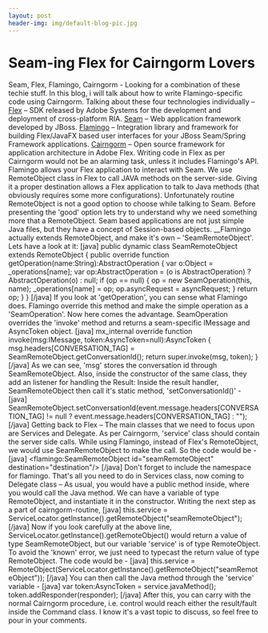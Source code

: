 ```yaml
---
layout: post
header-img: img/default-blog-pic.jpg
---
```


# Seam-ing Flex for Cairngorm Lovers

Seam, Flex, Flamingo, Cairngorm - Looking for a combination of these techie stuff. In this blog, i will talk about how to write Flamingo-specific code using Cairngorm. Talking about these four technologies individually – [Flex](http://www.adobe.com/products/flex/?sdid=GXZOB) – SDK released by Adobe Systems for the development and deployment of cross-platform RIA. [Seam](http://seamframework.org/) – Web application framework developed by JBoss. [Flamingo](http://www.exadel.com/web/portal/flamingo) – Integration library and framework for building Flex/JavaFX based user interfaces for your JBoss Seam/Spring Framework applications. [Cairngorm](http://opensource.adobe.com/wiki/display/cairngorm/Cairngorm) – Open source framework for application architecture in Adobe Flex. Writing code in Flex as per Cairngorm would not be an alarming task, unless it includes Flamingo's API. Flamingo allows your Flex application to interact with Seam. We use RemoteObject class in Flex to call JAVA methods on the server-side. Giving it a proper destination allows a Flex application to talk to Java methods (that obviously requires some more configurations). Unfortunately routine RemoteObject is not a good option to choose while talking to Seam. Before presenting the 'good' option lets try to understand why we need something more that a RemoteObject. Seam based applications are not just simple Java files, but they have a concept of Session-based objects. __Flamingo actually extends RemoteObject, and make it's own – 'SeamRemoteObject'. Lets have a look at it: [java] public dynamic class SeamRemoteObject extends RemoteObject { public override function getOperation(name:String):AbstractOperation { var o:Object = _operations[name]; var op:AbstractOperation = (o is AbstractOperation) ? AbstractOperation(o) : null; if (op == null) { op = new SeamOperation(this, name); _operations[name] = op; op.asyncRequest = asyncRequest; } return op; } } [/java] If you look at 'getOperation', you can sense what Flamingo does. Flamingo override this method and make the simple operation as a 'SeamOperation'. Now here comes the advantage. SeamOperation overrides the 'invoke' method and returns a seam-specific IMessage and AsyncToken object. [java] mx_internal override function invoke(msg:IMessage, token:AsyncToken=null):AsyncToken { msg.headers[CONVERSATION_TAG] = SeamRemoteObject.getConversationId(); return super.invoke(msg, token); } [/java] As we can see, 'msg' stores the conversation id through SeamRemoteObject. Also, inside the constructor of the same class, they add an listener for handling the Result: Inside the result handler, SeamRemoteObject then call it's static method, 'setConversationId()' - [java] SeamRemoteObject.setConversationId(event.message.headers[CONVERSATION_TAG] != null ? event.message.headers[CONVERSATION_TAG] : ""); [/java] Getting back to Flex – The main classes that we need to focus upon are Services and Delegate. As per Cairngorm, 'service' class should contain the server side calls. While using Flamingo, instead of Flex's RemoteObject, we would use SeamRemoteObject to make the call. So the code would be - [java] <flamingo:SeamRemoteObject id="seamRemoteObject" destination="destination"/> [/java] Don't forget to include the namespace for flamingo. That's all you need to do in Services class, now coming to Delegate class – As usual, you would have a public method inside, where you would call the Java method. We can have a variable of type RemoteObject, and instantiate it in the constructor. Writing the next step as a part of cairngorm-routine, [java] this.service = ServiceLocator.getInstance().getRemoteObject("seamRemoteObject"); [/java] Now if you look carefully at the above line, ServiceLocator.getInstance().getRemoteObject() would return a value of type SeamRemoteObject, but our variable 'service' is of type RemoteObject. To avoid the 'known' error, we just need to typecast the return value of type RemoteObject. The code would be - [java] this.service = RemoteObject(ServiceLocator.getInstance().getRemoteObject("seamRemoteObject")); [/java] You can then call the Java method through the 'service' variable - [java] var token:AsyncToken = service.javaMethod(); token.addResponder(responder); [/java] After this, you can carry with the normal Cairngorm procedure, i.e. control would reach either the result/fault inside the Command class. I know it's a vast topic to discuss, so feel free to pour in your comments.